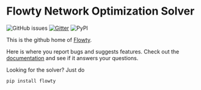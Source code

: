 # Flowty Network Optimization Solver

![GitHub issues](https://img.shields.io/github/issues/flowty/flowty) [![Gitter](https://badges.gitter.im/flowty/community.svg)](https://gitter.im/flowty/community) ![PyPI](https://img.shields.io/pypi/v/flowty)

This is the github home of [Flowty](https://flowty.ai).

Here is where you report bugs and suggests features. Check out the [documentation](https://docs.flowty.ai) and see if it answers your questions.

Looking for the solver? Just do

```sh
pip install flowty
```
